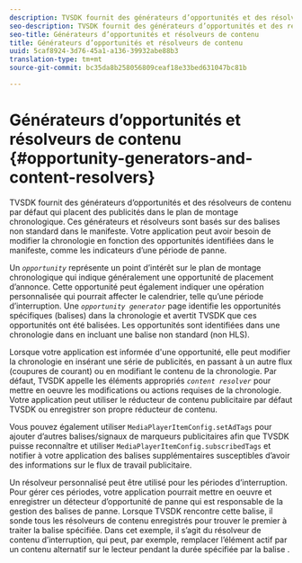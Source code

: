 ```yaml
---
description: TVSDK fournit des générateurs d’opportunités et des résolveurs de contenu par défaut qui placent des publicités dans le plan de montage chronologique. Ces générateurs et résolveurs sont basés sur des balises non standard dans le manifeste. Votre application peut avoir besoin de modifier la chronologie en fonction des opportunités identifiées dans le manifeste, comme les indicateurs d’une période de panne.
seo-description: TVSDK fournit des générateurs d’opportunités et des résolveurs de contenu par défaut qui placent des publicités dans le plan de montage chronologique. Ces générateurs et résolveurs sont basés sur des balises non standard dans le manifeste. Votre application peut avoir besoin de modifier la chronologie en fonction des opportunités identifiées dans le manifeste, comme les indicateurs d’une période de panne.
seo-title: Générateurs d’opportunités et résolveurs de contenu
title: Générateurs d’opportunités et résolveurs de contenu
uuid: 5caf8924-3d76-45a1-a136-39932abe88b3
translation-type: tm+mt
source-git-commit: bc35da8b258056809ceaf18e33bed631047bc81b

---
```



# Générateurs d’opportunités et résolveurs de contenu {#opportunity-generators-and-content-resolvers}

TVSDK fournit des générateurs d’opportunités et des résolveurs de contenu par défaut qui placent des publicités dans le plan de montage chronologique. Ces générateurs et résolveurs sont basés sur des balises non standard dans le manifeste. Votre application peut avoir besoin de modifier la chronologie en fonction des opportunités identifiées dans le manifeste, comme les indicateurs d’une période de panne.

Un *`opportunity`* représente un point d’intérêt sur le plan de montage chronologique qui indique généralement une opportunité de placement d’annonce. Cette opportunité peut également indiquer une opération personnalisée qui pourrait affecter le calendrier, telle qu’une période d’interruption. Une *`opportunity generator`* page identifie les opportunités spécifiques (balises) dans la chronologie et avertit TVSDK que ces opportunités ont été balisées. Les opportunités sont identifiées dans une chronologie dans en incluant une balise non standard (non HLS).

Lorsque votre application est informée d&#39;une opportunité, elle peut modifier la chronologie en insérant une série de publicités, en passant à un autre flux (coupures de courant) ou en modifiant le contenu de la chronologie. Par défaut, TVSDK appelle les éléments appropriés *`content resolver`* pour mettre en oeuvre les modifications ou actions requises de la chronologie. Votre application peut utiliser le réducteur de contenu publicitaire par défaut TVSDK ou enregistrer son propre réducteur de contenu.

Vous pouvez également utiliser `MediaPlayerItemConfig.setAdTags` pour ajouter d’autres balises/signaux de marqueurs publicitaires afin que TVSDK puisse reconnaître et utiliser `MediaPlayerItemConfig.subscribedTags` et notifier à votre application des balises supplémentaires susceptibles d’avoir des informations sur le flux de travail publicitaire.

Un résolveur personnalisé peut être utilisé pour les périodes d’interruption. Pour gérer ces périodes, votre application pourrait mettre en oeuvre et enregistrer un détecteur d’opportunité de panne qui est responsable de la gestion des balises de panne. Lorsque TVSDK rencontre cette balise, il sonde tous les résolveurs de contenu enregistrés pour trouver le premier à traiter la balise spécifiée. Dans cet exemple, il s’agit du résolveur de contenu d’interruption, qui peut, par exemple, remplacer l’élément actif par un contenu alternatif sur le lecteur pendant la durée spécifiée par la balise .